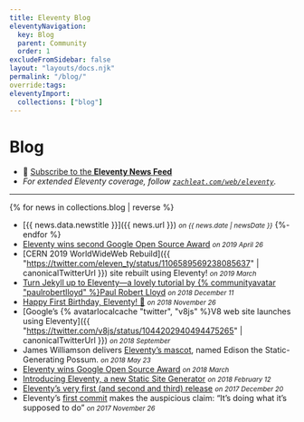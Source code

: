 ```yaml
---
title: Eleventy Blog
eleventyNavigation:
  key: Blog
  parent: Community
  order: 1
excludeFromSidebar: false
layout: "layouts/docs.njk"
permalink: "/blog/"
override:tags:
eleventyImport:
  collections: ["blog"]
---
```


# Blog

- 📢 [Subscribe to the **Eleventy News Feed**](/blog/feed.xml)
- _For extended Eleventy coverage, follow [`zachleat.com/web/eleventy`](https://www.zachleat.com/web/eleventy/)._

---

{% for news in collections.blog | reverse %}
- [{{ news.data.newstitle }}]({{ news.url }}) <small><em>on {{ news.date | newsDate }}</em></small>
{%- endfor %}
- [Eleventy wins second Google Open Source Award](https://opensource.googleblog.com/2019/04/google-open-source-peer-bonus-winners.html) <small><em> on 2019 April 26</em></small>
- [CERN 2019 WorldWideWeb Rebuild]({{ "https://twitter.com/eleven_ty/status/1106589569238085637" | canonicalTwitterUrl }}) site rebuilt using Eleventy! <small><em> on 2019 March</em></small>
- [Turn Jekyll up to Eleventy—a lovely tutorial by {% communityavatar "paulrobertlloyd" %}Paul Robert Lloyd](https://24ways.org/2018/turn-jekyll-up-to-eleventy/) <small><em> on 2018 December 11</em></small>
- [Happy First Birthday, Eleventy! 🎉](https://www.zachleat.com/web/eleventy-birthday/) <small><em> on 2018 November 26</em></small>
- [Google’s {% avatarlocalcache "twitter", "v8js" %}V8 web site launches using Eleventy]({{ "https://twitter.com/v8js/status/1044202940494475265" | canonicalTwitterUrl }}) <small><em> on 2018 September</em></small>
- James Williamson delivers [Eleventy’s mascot](https://web.archive.org/web/20200307013845/https://twitter.com/jameswillweb/status/999052022497316865), named Edison the Static-Generating Possum. <small><em>on 2018 May 23</em></small>
- [Eleventy wins Google Open Source Award](https://www.zachleat.com/web/google-award/) <small><em> on 2018 March</em></small>
- [Introducing Eleventy, a new Static Site Generator](https://www.zachleat.com/web/introducing-eleventy/) <small><em> on 2018 February 12</em></small>
- [Eleventy’s very first (and second and third) release](https://github.com/11ty/eleventy/releases?after=v0.1.3) <small><em> on 2017 December 20</em></small>
- Eleventy’s [first commit](https://github.com/11ty/eleventy/commit/00ad9192605d5d501de6aae193701c5a2297ef2c) makes the auspicious claim: “It’s doing what it’s supposed to do” <small><em> on 2017 November 26</em></small>
